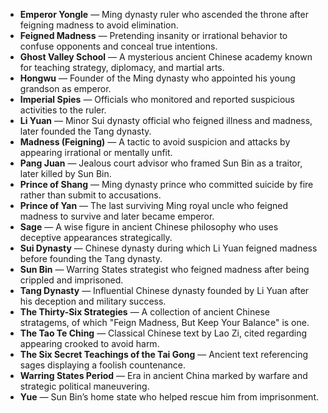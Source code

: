 - **Emperor Yongle** — Ming dynasty ruler who ascended the throne after feigning madness to avoid elimination.  
- **Feigned Madness** — Pretending insanity or irrational behavior to confuse opponents and conceal true intentions.  
- **Ghost Valley School** — A mysterious ancient Chinese academy known for teaching strategy, diplomacy, and martial arts.  
- **Hongwu** — Founder of the Ming dynasty who appointed his young grandson as emperor.  
- **Imperial Spies** — Officials who monitored and reported suspicious activities to the ruler.  
- **Li Yuan** — Minor Sui dynasty official who feigned illness and madness, later founded the Tang dynasty.  
- **Madness (Feigning)** — A tactic to avoid suspicion and attacks by appearing irrational or mentally unfit.  
- **Pang Juan** — Jealous court advisor who framed Sun Bin as a traitor, later killed by Sun Bin.  
- **Prince of Shang** — Ming dynasty prince who committed suicide by fire rather than submit to accusations.  
- **Prince of Yan** — The last surviving Ming royal uncle who feigned madness to survive and later became emperor.  
- **Sage** — A wise figure in ancient Chinese philosophy who uses deceptive appearances strategically.  
- **Sui Dynasty** — Chinese dynasty during which Li Yuan feigned madness before founding the Tang dynasty.  
- **Sun Bin** — Warring States strategist who feigned madness after being crippled and imprisoned.  
- **Tang Dynasty** — Influential Chinese dynasty founded by Li Yuan after his deception and military success.  
- **The Thirty-Six Strategies** — A collection of ancient Chinese stratagems, of which "Feign Madness, But Keep Your Balance" is one.  
- **The Tao Te Ching** — Classical Chinese text by Lao Zi, cited regarding appearing crooked to avoid harm.  
- **The Six Secret Teachings of the Tai Gong** — Ancient text referencing sages displaying a foolish countenance.  
- **Warring States Period** — Era in ancient China marked by warfare and strategic political maneuvering.  
- **Yue** — Sun Bin’s home state who helped rescue him from imprisonment.
